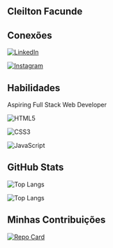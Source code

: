 ## Cleilton Facunde

## Conexões
[![LinkedIn](https://img.shields.io/badge/LinkedIn-000?style=for-the-badge&logo=linkedin&logoColor=0E76A8)](https://www.linkedin.com/in/cleilton-facunde-a0a36127a/)

[![Instagram](https://img.shields.io/badge/Instagram-000?style=for-the-badge&logo=instagram)](https://www.instagram.com/cleilton.f/)
## Habilidades
Aspiring Full Stack Web Developer

![HTML5](https://img.shields.io/badge/HTML5-000?style=for-the-badge&logo=html5)

![CSS3](https://img.shields.io/badge/CSS3-000?style=for-the-badge&logo=css3&logoColor=264CE4)

![JavaScript](https://img.shields.io/badge/JavaScript-000?style=for-the-badge&logo=javascript)

## GitHub Stats

![Top Langs](https://github-readme-stats-git-masterrstaa-rickstaa.vercel.app/api/top-langs/?username=CleiltonF&bg_color=0000&border_color=30A3DC&title_color=E94D&text_color=FFF)


![Top Langs](https://github-readme-stats-git-masterrstaa-rickstaa.vercel.app/api/top-langs/?username=CleiltonF&layout=compact&bg_color=000&border_color=30A3DC&title_color=E94D5F&text_color=FFF)

## Minhas Contribuições
[![Repo Card](https://github-readme-stats.vercel.app/api/pin/?username=CleiltonF&repo=dio-lab-open-source&bg_color=000&border_color=30A3DC&show_icons=true&icon_color=30A3DC&title_color=E94D5F&text_color=FFF)](https://github.com/CleiltonF/dio-lab-open-source)

